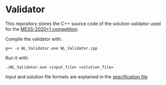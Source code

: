 # Validator

This repository stores the C++ source code of the solution validator used for the [MESS-2020+1 competition](https://www.ants-lab.it/mess2020/#competition).

Compile the validator with:

`g++ -o WL_Validator.exe WL_Validator.cpp`

Run it with: 

`./WL_Validator.exe <input_file> <solution_file>`

Input and solution file formats are explained in the [specification file](MESS-CompetitionSpecs.pdf)

